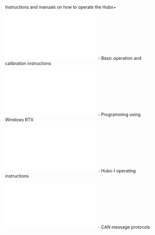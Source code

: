 Instructions and manuals on how to operate the Hubo+

![](./HuboPlusInstructions.pdf) - Basic operation and calibration
instructions

![](Hubo_Windows_Programming.pdf) - Programming using Windows RTX

![](Hubo-I_protocol_commander.pdf) - Hubo-I operating instructions

![](Hubo_II_CAN_Message_Protocols.pdf) - CAN message protocols
